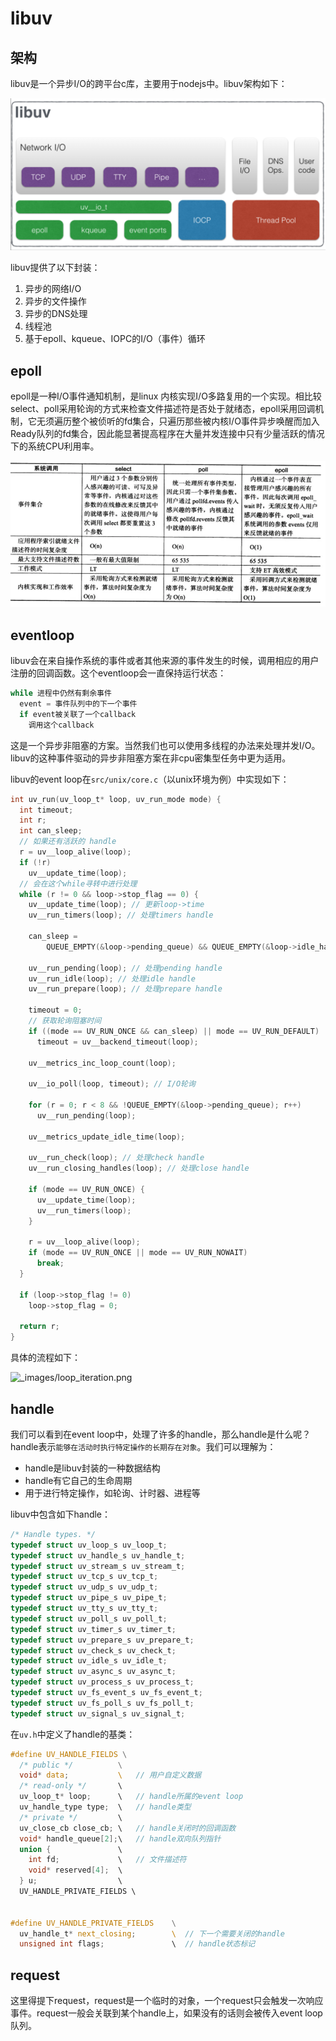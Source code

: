 # libuv

## 架构

libuv是一个异步I/O的跨平台c库，主要用于nodejs中。libuv架构如下：

![image-20230220183448342](assets/image-20230220183448342.png)

libuv提供了以下封装：

1. 异步的网络I/O
2. 异步的文件操作
3. 异步的DNS处理
4. 线程池
5. 基于epoll、kqueue、IOPC的I/O（事件）循环

## epoll

epoll是一种I/O事件通知机制，是linux 内核实现I/O多路复用的一个实现。相比较select、poll采用轮询的方式来检查文件描述符是否处于就绪态，epoll采用回调机制，它无须遍历整个被侦听的fd集合，只遍历那些被内核I/O事件异步唤醒而加入Ready队列的fd集合，因此能显著提高程序在大量并发连接中只有少量活跃的情况下的系统CPU利用率。

![img](assets/v2-14e0536d872474b0851b62572b732e39_1440w.webp)

## eventloop

libuv会在来自操作系统的事件或者其他来源的事件发生的时候，调用相应的用户注册的回调函数。这个eventloop会一直保持运行状态：

```c
while 进程中仍然有剩余事件
  event = 事件队列中的下一个事件
  if event被关联了一个callback
    调用这个callback
```

这是一个异步非阻塞的方案。当然我们也可以使用多线程的办法来处理并发I/O。libuv的这种事件驱动的异步非阻塞方案在非cpu密集型任务中更为适用。

libuv的event loop在`src/unix/core.c`（以unix环境为例）中实现如下：

``` c
int uv_run(uv_loop_t* loop, uv_run_mode mode) {
  int timeout;
  int r;
  int can_sleep;
  // 如果还有活跃的 handle
  r = uv__loop_alive(loop);
  if (!r)
    uv__update_time(loop);
  // 会在这个while寻转中进行处理
  while (r != 0 && loop->stop_flag == 0) {
    uv__update_time(loop); // 更新loop->time
    uv__run_timers(loop); // 处理timers handle

    can_sleep =
        QUEUE_EMPTY(&loop->pending_queue) && QUEUE_EMPTY(&loop->idle_handles);

    uv__run_pending(loop); // 处理pending handle
    uv__run_idle(loop); // 处理idle handle
    uv__run_prepare(loop); // 处理prepare handle
    
    timeout = 0;
    // 获取轮询阻塞时间
    if ((mode == UV_RUN_ONCE && can_sleep) || mode == UV_RUN_DEFAULT)
      timeout = uv__backend_timeout(loop);

    uv__metrics_inc_loop_count(loop);

    uv__io_poll(loop, timeout); // I/O轮询

    for (r = 0; r < 8 && !QUEUE_EMPTY(&loop->pending_queue); r++)
      uv__run_pending(loop);

    uv__metrics_update_idle_time(loop);

    uv__run_check(loop); // 处理check handle
    uv__run_closing_handles(loop); // 处理close handle

    if (mode == UV_RUN_ONCE) {
      uv__update_time(loop);
      uv__run_timers(loop);
    }

    r = uv__loop_alive(loop);
    if (mode == UV_RUN_ONCE || mode == UV_RUN_NOWAIT)
      break;
  }

  if (loop->stop_flag != 0)
    loop->stop_flag = 0;

  return r;
}

```

具体的流程如下：

![_images/loop_iteration.png](D:\noteBook\博客\nodejs\IO\assets\loop_iteration.png)

## handle

我们可以看到在event loop中，处理了许多的handle，那么handle是什么呢？handle表示`能够在活动时执行特定操作的长期存在对象`。我们可以理解为：

- handle是libuv封装的一种数据结构
- handle有它自己的生命周期
- 用于进行特定操作，如轮询、计时器、进程等

libuv中包含如下handle：

``` c
/* Handle types. */
typedef struct uv_loop_s uv_loop_t;
typedef struct uv_handle_s uv_handle_t;
typedef struct uv_stream_s uv_stream_t;
typedef struct uv_tcp_s uv_tcp_t;
typedef struct uv_udp_s uv_udp_t;
typedef struct uv_pipe_s uv_pipe_t;
typedef struct uv_tty_s uv_tty_t;
typedef struct uv_poll_s uv_poll_t;
typedef struct uv_timer_s uv_timer_t;
typedef struct uv_prepare_s uv_prepare_t;
typedef struct uv_check_s uv_check_t;
typedef struct uv_idle_s uv_idle_t;
typedef struct uv_async_s uv_async_t;
typedef struct uv_process_s uv_process_t;
typedef struct uv_fs_event_s uv_fs_event_t;
typedef struct uv_fs_poll_s uv_fs_poll_t;
typedef struct uv_signal_s uv_signal_t;
```

在`uv.h`中定义了handle的基类：

```c
#define UV_HANDLE_FIELDS \
  /* public */ 			\
  void* data;			\   // 用户自定义数据
  /* read-only */ 		\	
  uv_loop_t* loop;		\	// handle所属的event loop
  uv_handle_type type;	\	// handle类型
  /* private */			\	
  uv_close_cb close_cb;	\	// handle关闭时的回调函数
  void* handle_queue[2];\	// handle双向队列指针
  union {				\
    int fd;				\	// 文件描述符
    void* reserved[4];	\
  } u;					\
  UV_HANDLE_PRIVATE_FIELDS \
      
      
#define UV_HANDLE_PRIVATE_FIELDS	\
  uv_handle_t* next_closing;		\  // 下一个需要关闭的handle
  unsigned int flags;  				\  // handle状态标记
```

## request

这里得提下request，request是一个临时的对象，一个request只会触发一次响应事件。request一般会关联到某个handle上，如果没有的话则会被传入event loop队列。
